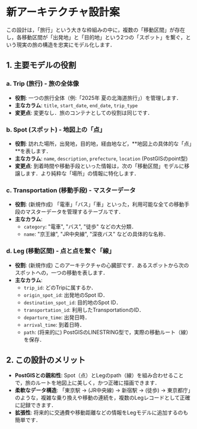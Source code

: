 # 新アーキテクチャ設計案

この設計は，「旅行」という大きな枠組みの中に，複数の「移動区間」が存在し，各移動区間が「出発地」と「目的地」という2つの「スポット」を繋ぐ，という現実の旅の構造を忠実にモデル化します．

## 1. 主要モデルの役割

### a. Trip (旅行) - 旅の全体像
*   **役割**: 一つの旅行全体（例:「2025年 夏の北海道旅行」）を管理します．
*   **主なカラム**: `title`, `start_date`, `end_date`, `trip_type`
*   **変更点**: 変更なし．旅のコンテナとしての役割は同じです．

### b. Spot (スポット) - 地図上の「点」
*   **役割**: 訪れた場所，出発地，目的地，経由地など，**地図上の具体的な「点」**を表します．
*   **主なカラム**: `name`, `description`, `prefecture`, `location` (PostGISのpoint型)
*   **変更点**: 到着時間や移動手段といった情報は，次の「移動区間」モデルに移譲します．より純粋な「場所」の情報に特化します．

### c. Transportation (移動手段) - マスターデータ
*   **役割**: (新規作成) 「電車」「バス」「車」といった，利用可能な全ての移動手段のマスターデータを管理するテーブルです．
*   **主なカラム**:
    *   `category`: "電車", "バス", "徒歩" などの大分類．
    *   `name`: "京王線", "JR中央線", "深夜バス" などの具体的な名称．

### d. Leg (移動区間) - 点と点を繋ぐ「線」
*   **役割**: (新規作成) このアーキテクチャの心臓部です．あるスポットから次のスポットへの，一つの移動を表します．
*   **主なカラム**:
    *   `trip_id`: どのTripに属するか．
    *   `origin_spot_id`: 出発地のSpot ID．
    *   `destination_spot_id`: 目的地のSpot ID．
    *   `transportation_id`: 利用したTransportationのID．
    *   `departure_time`: 出発日時．
    *   `arrival_time`: 到着日時．
    *   `path`: (将来的に) PostGISのLINESTRING型で，実際の移動ルート（線）を保存．

## 2. この設計のメリット
*   **PostGISとの親和性**: Spot（点）とLegのpath（線）を組み合わせることで，旅のルートを地図上に美しく，かつ正確に描画できます．
*   **柔軟なデータ構造**: 「東京駅 → (JR中央線) → 新宿駅 → (徒歩) → 東京都庁」のような，複雑な乗り換えや移動の連続を，複数のLegレコードとして正確に記録できます．
*   **拡張性**: 将来的に交通費や移動距離などの情報をLegモデルに追加するのも簡単です．
